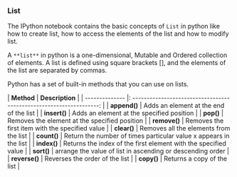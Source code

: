 ### List

The IPython notebook contains the basic concepts of `List` in python like how to create list, how to access the elements of the list and how to modify list.

A `**list**` in python is a one-dimensional, Mutable and Ordered collection of elements. A list is defined using square brackets [], and the elements of the list are separated by commas.

Python has a set of built-in methods that you can use on lists.


|  **Method**     |   **Description**                                                    |
| --------------  |: ------------------------------------------------------------------: |
| **append()**    | Adds an element at the end of the list                               |
| **insert()**    | Adds an element at the specified position                            |
| **pop()**       | Removes the element at the specified position                        |
| **remove()**    | Removes the first item with the specified value                      |
| **clear()**     | Removes all the elements from the list                               |
| **count()**     | Return the number of times particular value x appears in the list    |
| **index()**     | Returns the index of the first element with the specified value      |
| **sort()**      | arrange the value of list in ascending or descending order           |
| **reverse()**   | Reverses the order of the list                                       |
| **copy()**      | Returns a copy of the list                                           |




